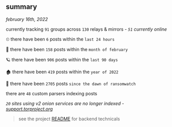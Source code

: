 
## summary
_february 16th, 2022_

currently tracking `91` groups across `130` relays & mirrors - _`51` currently online_

⏲ there have been `6` posts within the `last 24 hours`

🦈 there have been `158` posts within the `month of february`

🪐 there have been `906` posts within the `last 90 days`

🏚 there have been `419` posts within the `year of 2022`

🦕 there have been `2705` posts `since the dawn of ransomwatch`

there are `48` custom parsers indexing posts

_`20` sites using v2 onion services are no longer indexed - [support.torproject.org](https://support.torproject.org/onionservices/v2-deprecation/)_

> see the project [README](https://github.com/thetanz/ransomwatch#ransomwatch--) for backend technicals
